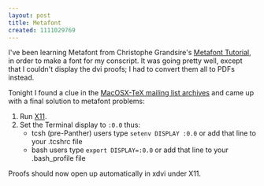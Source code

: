 ```yaml
---
layout: post
title: Metafont
created: 1111029769
---
```

I've been learning Metafont from Christophe Grandsire's [Metafont Tutorial](http://metafont.tutorial.free.fr/), in order to make a font for my conscript.  It was going pretty well, except that I couldn't display the dvi proofs; I had to convert them all to PDFs instead.

Tonight I found a clue in the [MacOSX-TeX mailing list archives](http://www.esm.psu.edu/mac-tex/MacOSX-TeX-Digests/2003/MacOSX-TeX_Digest_10-06-03.html) and came up with a final solution to metafont problems:

<!--break-->

1. Run [X11](http://www.apple.com/macosx/features/x11/).
2. Set the Terminal display to `:0.0` thus:
    * tcsh (pre-Panther) users type `setenv DISPLAY :0.0` or add that line to your .tcshrc file
    * bash users type `export DISPLAY=:0.0` or add that line to your .bash_profile file

Proofs should now open up automatically in xdvi under X11.
